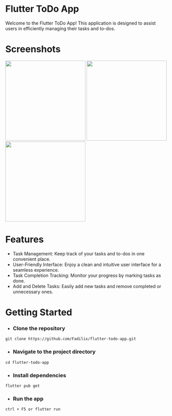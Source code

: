 # Flutter ToDo App
Welcome to the Flutter ToDo App! This application is designed to assist users in efficiently managing their tasks and to-dos.

# Screenshots
<img src ="https://github.com/Fadilix/flutter-todo-app/assets/121851593/d31e47bb-4d97-40a9-87f7-454aa2497f51" width="250" >
<img src="https://github.com/Fadilix/flutter-todo-app/assets/121851593/4509921a-07de-4298-98e7-58840d6fac21" width=250 >
<img src="https://github.com/Fadilix/flutter-todo-app/assets/121851593/3f646cce-e075-4fdf-9095-a45d0a563c69" width=250 >

# Features
- Task Management: Keep track of your tasks and to-dos in one convenient place.
- User-Friendly Interface: Enjoy a clean and intuitive user interface for a seamless experience.
- Task Completion Tracking: Monitor your progress by marking tasks as done.
- Add and Delete Tasks: Easily add new tasks and remove completed or unnecessary ones.

# Getting Started
- ### Clone the repository
```
git clone https://github.com/Fadilix/flutter-todo-app.git
```
- ### Navigate to the project directory
```
cd flutter-todo-app
```

- ### Install dependencies
```
flutter pub get
```

- ### Run the app
```
ctrl + F5 or flutter run
```

